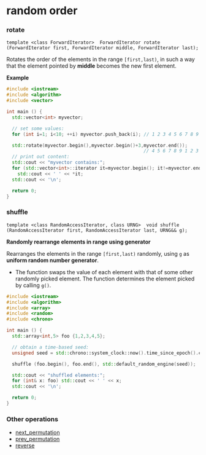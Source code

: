 # random order

### rotate
`template <class ForwardIterator>  ForwardIterator rotate (ForwardIterator first, ForwardIterator middle, ForwardIterator last);`

Rotates the order of the elements in the range `[first,last)`, in such a way that the element pointed by **middle** becomes the new first element.

**Example**

```c++
#include <iostream>
#include <algorithm>
#include <vector>

int main () {
  std::vector<int> myvector;

  // set some values:
  for (int i=1; i<10; ++i) myvector.push_back(i); // 1 2 3 4 5 6 7 8 9

  std::rotate(myvector.begin(),myvector.begin()+3,myvector.end());
                                                  // 4 5 6 7 8 9 1 2 3
  // print out content:
  std::cout << "myvector contains:";
  for (std::vector<int>::iterator it=myvector.begin(); it!=myvector.end(); ++it)
    std::cout << ' ' << *it;
  std::cout << '\n';

  return 0;
}
```

### shuffle

`template <class RandomAccessIterator, class URNG>  void shuffle (RandomAccessIterator first, RandomAccessIterator last, URNG&& g);`

**Randomly rearrange elements in range using generator**

Rearranges the elements in the range `[first,last)` randomly, using `g` as **uniform random number generator**.
* The function swaps the value of each element with that of some other randomly picked element. The function determines the element picked by calling `g()`.

```c++
#include <iostream>
#include <algorithm>
#include <array>
#include <random>
#include <chrono>

int main () {
  std::array<int,5> foo {1,2,3,4,5};

  // obtain a time-based seed:
  unsigned seed = std::chrono::system_clock::now().time_since_epoch().count();

  shuffle (foo.begin(), foo.end(), std::default_random_engine(seed));

  std::cout << "shuffled elements:";
  for (int& x: foo) std::cout << ' ' << x;
  std::cout << '\n';

  return 0;
}
```

### Other operations
- [next_permutation](https://cplusplus.com/reference/algorithm/next_permutation/)
- [prev_permutation](https://cplusplus.com/reference/algorithm/prev_permutation/)
- [reverse](https://cplusplus.com/reference/algorithm/reverse/)